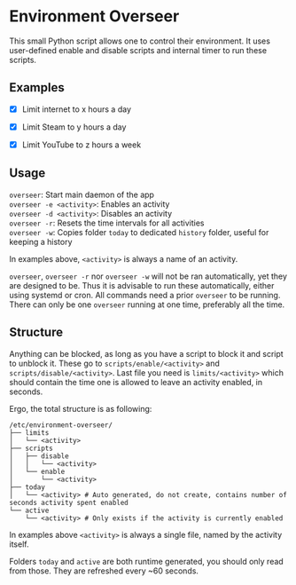 # Environment Overseer

This small Python script allows one to control their environment.
It uses user-defined enable and disable scripts and internal timer to run these scripts.

## Examples

* [X] Limit internet to x hours a day
* [X] Limit Steam to y hours a day
* [X] Limit YouTube to z hours a week


## Usage

`overseer`: Start main daemon of the app  
`overseer -e <activity>`: Enables an activity  
`overseer -d <activity>`: Disables an activity  
`overseer -r`: Resets the time intervals for all activities  
`overseer -w`: Copies folder `today` to dedicated `history` folder, useful for keeping a history

In examples above, `<activity>` is always a name of an activity.

`overseer`, `overseer -r` nor `overseer -w` will not be ran automatically, yet they are designed to be.
Thus it is advisable to run these automatically, either using systemd or cron.
All commands need a prior `overseer` to be running. There can only be one `overseer` running at one time, preferably all the time.


## Structure

Anything can be blocked, as long as you have a script to block it and script to unblock it.
These go to `scripts/enable/<activity>` and `scripts/disable/<activity>`.
Last file you need is `limits/<activity>` which should contain the time one is allowed to leave an activity enabled, in seconds.

Ergo, the total structure is as following:
```
/etc/environment-overseer/
├── limits
│   └── <activity>
├── scripts
│   ├── disable
│   │   └── <activity>
│   └── enable
│       └── <activity>
├── today
│   └── <activity> # Auto generated, do not create, contains number of seconds activity spent enabled
└── active
    └── <activity> # Only exists if the activity is currently enabled
```

In examples above `<activity>` is always a single file, named by the activity itself.

Folders `today` and `active` are both runtime generated, you should only read from those.
They are refreshed every ~60 seconds.